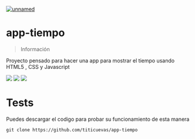 <a href="https://imgbb.com/"><img src="https://i.ibb.co/jJSTV8Z/unnamed.png" alt="unnamed" border="0"></a>


# app-tiempo

> Información

Proyecto pensado para hacer una app para mostrar el tiempo usando HTML5 , CSS y Javascript
<p>
<img src="https://img.shields.io/badge/HTML5-E34F26?style=for-the-badge&logo=html5&logoColor=white">
<img src= "https://img.shields.io/badge/CSS3-1572B6?style=for-the-badge&logo=css3&logoColor=white">
<img src="https://img.shields.io/badge/JavaScript-F7DF1E?style=for-the-badge&logo=javascript&logoColor=black">
 </p>
 
 # Tests
Puedes descargar el codigo para probar su funcionamiento de esta manera

```shell
git clone https://github.com/titicuevas/app-tiempo
```
